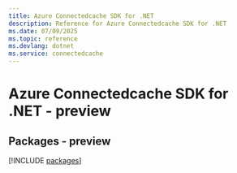```yaml
---
title: Azure Connectedcache SDK for .NET
description: Reference for Azure Connectedcache SDK for .NET
ms.date: 07/09/2025
ms.topic: reference
ms.devlang: dotnet
ms.service: connectedcache
---
```

# Azure Connectedcache SDK for .NET - preview
## Packages - preview
[!INCLUDE [packages](connectedcache-index.md)]